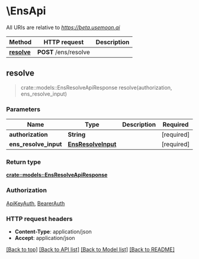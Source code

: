 # \EnsApi

All URIs are relative to _https://beta.usemoon.ai_

| Method                           | HTTP request          | Description |
| -------------------------------- | --------------------- | ----------- |
| [**resolve**](EnsApi.md#resolve) | **POST** /ens/resolve |             |

## resolve

> crate::models::EnsResolveApiResponse resolve(authorization, ens\_resolve\_input)

### Parameters

| Name                    | Type                                      | Description | Required    | Notes |
| ----------------------- | ----------------------------------------- | ----------- | ----------- | ----- |
| **authorization**       | **String**                                |             | \[required] |       |
| **ens\_resolve\_input** | [**EnsResolveInput**](EnsResolveInput.md) |             | \[required] |       |

### Return type

[**crate::models::EnsResolveApiResponse**](docs/EnsResolveAPIResponse.md)

### Authorization

[ApiKeyAuth](./#ApiKeyAuth), [BearerAuth](./#BearerAuth)

### HTTP request headers

* **Content-Type**: application/json
* **Accept**: application/json

[\[Back to top\]](EnsApi.md) [\[Back to API list\]](./#documentation-for-api-endpoints) [\[Back to Model list\]](./#documentation-for-models) [\[Back to README\]](./)
